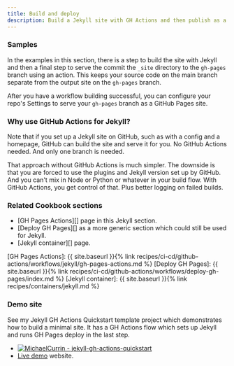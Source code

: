 ```yaml
---
title: Build and deploy
description: Build a Jekyll site with GH Actions and then publish as a GH Pages site
---
```


### Samples

In the examples in this section, there is a step to build the site with Jekyll and then a final step to serve the commit the `_site` directory to the `gh-pages` branch using an action. This keeps your source code on the main branch separate from the output site on the `gh-pages` branch.

After you have a workflow building successful, you can configure your repo's Settings to serve your `gh-pages` branch as a GitHub Pages site.

### Why use GitHub Actions for Jekyll?

Note that if you set up a Jekyll site on GitHub, such as with a config and a homepage, GitHub can build the site and serve it for you. No GitHub Actions needed. And only one branch is needed.

That approach without GitHub Actions is much simpler. The downside is that you are forced to use the plugins and Jekyll version set up by GitHub. And you can't mix in Node or Python or whatever in your build flow. With GitHub Actions, you get control of that. Plus better logging on failed builds.

### Related Cookbook sections

- [GH Pages Actions][] page in this Jekyll section.
- [Deploy GH Pages][] as a more generic section which could still be used for Jekyll.
- [Jekyll container][] page.

[GH Pages Actions]: {{ site.baseurl }}{% link recipes/ci-cd/github-actions/workflows/jekyll/gh-pages-actions.md %}
[Deploy GH Pages]: {{ site.baseurl }}{% link recipes/ci-cd/github-actions/workflows/deploy-gh-pages/index.md %}
[Jekyll container]: {{ site.baseurl }}{% link recipes/containers/jekyll.md %}

### Demo site

See my Jekyll GH Actions Quickstart template project which demonstrates how to build a minimal site. It has a GH Actions flow which sets up Jekyll and runs GH Pages deploy in the last step.

- [![MichaelCurrin - jekyll-gh-actions-quickstart](https://img.shields.io/static/v1?label=MichaelCurrin&message=jekyll-gh-actions-quickstart&color=blue&logo=github)](https://github.com/MichaelCurrin/jekyll-gh-actions-quickstart)
- [Live demo](https://michaelcurrin.github.io/jekyll-gh-actions-quickstart/) website.
